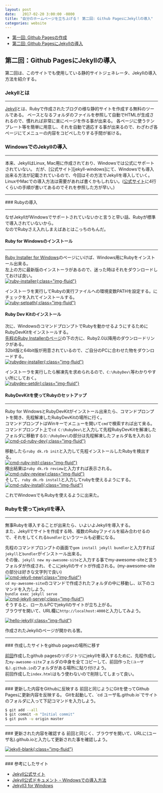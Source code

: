 ```yaml
---
layout: post
date:   2017-02-20 3:00:00 -0800
title: "自分のホームページを立ち上げる！ 第二回: Github PagesにJekyllの導入"
categories: website
---
```


- [第一回: Github Pagesの作成][how-to-build-a-website-1]
- [第二回: Github PagesにJekyllの導入][how-to-build-a-website-2]

## 第二回：Github PagesにJekyllの導入


第二回は、このサイトでも使用している静的サイトジェネレータ、Jekyllの導入方法を紹介する。


### Jekyllとは

---

[Jekyll][jekyll]とは、Rubyで作成されたブログの様な静的サイトを作成する無料のツールである。
ベースとなるフォルダのファイルを参照して自動でHTMLが生成されるので、慣れれば非常に楽にページを作る事が出来る。
各ページに使うテンプレート等を簡単に用意し、それを自動で適応する事が出来るので、わざわざ各ページにてメニューの内容をコピペしたりする手間が省ける。


### WindowsでのJekyllの導入

---

本来、JekyllはLinux, Mac用に作成されており、Windowsでは公式にサポートされていない。
だが、[公式サイト][jekyll-windows]にて、Windowsでも導入出来る方法が記載されているので、今回はその方法でJekyllを導入していく。
LinuxやMacでの導入方法は需要があれば書くかもしれない。([公式サイト][jekyll]に4行くらいの手順が書いてあるのでそれを参照した方が早い。)
<hr>
### Rubyの導入

---

なぜJekyllがWindowsでサポートされていないかと言うと早い話、Rubyが標準で導入されていないから。<br>
なのでRubyさえ入れしまえばあとはこっちのもんだ。

#### Ruby for Windowsのインストール

---

[Ruby Installer for Windows][ruby-windows]のページにいけば、Windows用にRubyをインストール出来る。<br>
左上の方に最新版のインストーラがあるので、迷った時はそれをダウンロードしておけば良い。<br>
<a href="/images/building-website/ruby-installer.png" data-fancybox="gallery">![ruby-installer](/images/building-website/ruby-installer.png){:class="img-fluid"}</a><br>

インストーラを実行してRubyの実行ファイルへの環境変数PATHを設定する。にチェックを入れてインストールする。<br>
<a href="/images/building-website/ruby-setpath.png" data-fancybox="gallery">![ruby-setpath](/images/building-website/ruby-setpath.png){:class="img-fluid"}</a><br>

#### Ruby Dev Kitのインストール
次に、WindowsのコマンドプロンプトでRubyを動かせるようにするためにRubyDevKitをインストールする。<br>
[先程のRuby Installerのページ][ruby-windows]の下の方に、Ruby2.0以降用のダウンロードリンクがある。<br>
32bit版と64bit版が用意されているので、ご自分のPCに合わせた物をダウンロードする。<br>
<a href="/images/building-website/rubydev-installer.png" data-fancybox="gallery">![rubydev-installer](/images/building-website/rubydev-installer.png){:class="img-fluid"}</a><br>

インストーラを実行したら解凍先を求められるので、`C:\RubyDev\`等わかりやすい所にしておく。<br>
<a href="/images/building-website/rubydev-setdir.png" data-fancybox="gallery">![rubydev-setdir](/images/building-website/rubydev-setdir.png){:class="img-fluid"}</a><br>

#### RubyDevKitを使ってRubyのセットアップ

---

Ruby for WindowsとRubyDevKitがインストール出来たら、コマンドプロンプトを開き、先程解凍したRubyDevKitの場所に行く。<br>
コマンドプロンプトはWinキーでメニューを開いて`cmd`で検索すれば出て来る。<br>
コマンドプロンプト上で`cd C:\RubyDev\`と入力して先程RubyDevKitを解凍したフォルダに移動する(`C:\RubyDev\`の部分は先程解凍したフォルダ名を入れる)<br>
<a href="/images/building-website/cmd-cd-ruby-dev.png" data-fancybox="gallery">![cmd-cd-ruby-dev](/images/building-website/cmd-cd-ruby-dev.png){:class="img-fluid"}</a><br>

移動したら`ruby dk.rb init`と入力して先程インストールしたRubyを検出する。<br>
<a href="/images/building-website/cmd-ruby-init.png" data-fancybox="gallery">![cmd-ruby-init](/images/building-website/cmd-ruby-init.png){:class="img-fluid"}</a><br>
検出結果は`ruby dk.rb review`と入力すれば表示される。<br>
<a href="/images/building-website/cmd-ruby-review.png" data-fancybox="gallery">![cmd-ruby-review](/images/building-website/cmd-ruby-review.png){:class="img-fluid"}</a><br>
そして、`ruby dk.rb install`と入力してrubyを使えるようにする。<br>
<a href="/images/building-website/cmd-ruby-install.png" data-fancybox="gallery">![cmd-ruby-install](/images/building-website/cmd-ruby-install.png){:class="img-fluid"}</a><br>

これでWindowsでもRubyを使えるように出来た。<br>

### Rubyを使ってjekyllを導入

---

無事Rubyを導入することが出来たら、いよいよJekyllを導入する。<br>
また、Jekyllでサイトを作成する時、複数のRubyファイルを組み合わせるので、それをしてくれる`bundler`というツールも必要になる。<br>

先程のコマンドプロンプトの画面で`gem install jekyll bundler`と入力すれば`jekyll`と`bundler`がインストール出来る。<br>
その後、`jekyll new my-awesome-site`と入力する事でmy-awesome-siteと言うフォルダが作成され、そこにjekyllのサイトが作成される。(my-awesome-siteの部分は好きな文字列で良い)<br>
<a href="/images/building-website/cmd-jekyll-new.png" data-fancybox="gallery">![cmd-jekyll-new](/images/building-website/cmd-jekyll-new.png){:class="img-fluid"}</a><br>
`cd my-awesome-site`のコマンドで作成されたフォルダの中に移動し、以下のコマンドを入力しよう。<br>
`bundle exec jekyll serve`<br>
<a href="/images/building-website/cmd-jekyll-serve.png" data-fancybox="gallery">![cmd-jekyll-serve](/images/building-website/cmd-jekyll-serve.png){:class="img-fluid"}</a><br>
そうすると、ローカルPCでjekyllのサイトが立ち上がる。<br>
ブラウザを開いて、URL欄に`http://localhost:4000`と入力してみよう。<br>

<a href="/images/building-website/hello-jekyll.png" data-fancybox="gallery">![hello-jekyll](/images/building-website/hello-jekyll.png){:class="img-fluid"}</a><br>

作成されたJekyllのページが開かれる筈。<br>

<hr>
### 作成したサイトをgithub pagesの場所に移す

[前回][how-to-build-a-website-1]作成したgithub pagesのリポジトリにjekyllを導入するために、先程作成した`my-awesome-site`フォルダの中身を全てコピーして、前回作った`(ユーザ名).github.io`のフォルダがある場所に貼り付けよう。<br>
前回作成した`index.html`はもう使わないので削除してしまって良い。<br>

<hr>
### 更新した内容をGithubに反映する
前回と同じようにGitを使ってGithub Pagesに更新内容を反映する。
Gitを起動して、`cd ユーザ名.github.io`でサイトのフォルダに入って下記コマンドを入力しよう。

```bash
$ git add --all
$ git commit -m "Initial commit"
$ git push -u origin master

```
<hr>
### 更新された内容を確認する
前回と同じく、ブラウザを開いて、URLに(ユーザ名).github.ioと入力して更新された事を確認しよう。

<a href="/images/building-website/hello-jekyll-online.png" data-fancybox="gallery">![jekyll-blank](/images/building-website/hello-jekyll-online.png){:class="img-fluid"}</a>

<hr>
### 参考にしたサイト

- [Jekyll公式サイト][jekyll]
- [Jekyll公式ドキュメント - Windowsでの導入方法][jekyll-doc-windows]
- [Jekyll3 for Windows][jekyll3-for-windows]

[jekyll]: https://jekyllrb.com/
[jekyll-doc-windows]: https://jekyllrb.com/docs/windows/
[ruby-windows]: http://rubyinstaller.org/downloads/
[jekyll3-for-windows]: https://labs.sverrirs.com/jekyll/
[how-to-build-a-website-1]: /how-to-build-a-website-1
[how-to-build-a-website-2]: /how-to-build-a-website-2